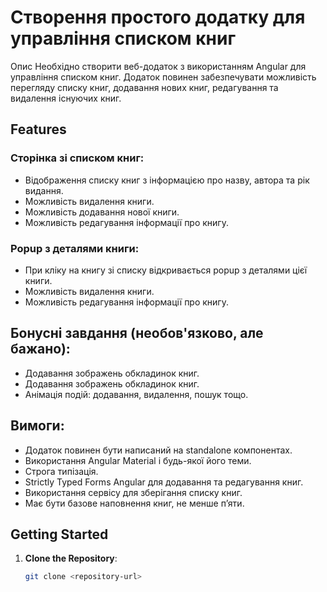 # Створення простого додатку для управління списком книг

Опис Необхідно створити веб-додаток з використанням Angular для управління
списком книг. Додаток повинен забезпечувати можливість перегляду списку книг,
додавання нових книг, редагування та видалення існуючих книг.

## Features

### Сторінка зі списком книг:
- Відображення списку книг з інформацією про назву, автора та рік видання.
- Можливість видалення книги.
- Можливість додавання нової книги.
- Можливість редагування інформації про книгу.

### Popup з деталями книги:
- При кліку на книгу зі списку відкривається popup з деталями цієї книги.
- Можливість видалення книги.
- Можливість редагування інформації про книгу.

## Бонусні завдання (необов'язково, але бажано):
- Додавання зображень обкладинок книг.
- Додавання зображень обкладинок книг.
- Анімація подій: додавання, видалення, пошук тощо.

## Вимоги:
- Додаток повинен бути написаний на standalone компонентах.
- Використання Angular Material і будь-якої його теми.
- Строга типізація.
- Strictly Typed Forms Angular для додавання та редагування книг.
- Використання сервісу для зберігання списку книг.
- Має бути базове наповнення книг, не менше п’яти.

## Getting Started

1. **Clone the Repository**:
   ```bash
   git clone <repository-url>
